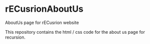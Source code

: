 # rECusrionAboutUs
AboutUs page for rECusrion website


This repository contains the html / css code for the about us page for recursion.
